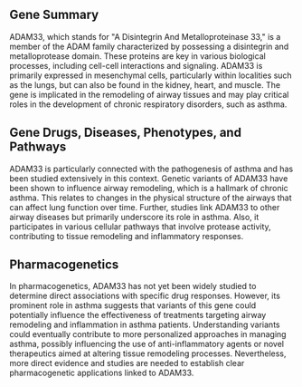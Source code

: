 ## Gene Summary
ADAM33, which stands for "A Disintegrin And Metalloproteinase 33," is a member of the ADAM family characterized by possessing a disintegrin and metalloprotease domain. These proteins are key in various biological processes, including cell-cell interactions and signaling. ADAM33 is primarily expressed in mesenchymal cells, particularly within localities such as the lungs, but can also be found in the kidney, heart, and muscle. The gene is implicated in the remodeling of airway tissues and may play critical roles in the development of chronic respiratory disorders, such as asthma.

## Gene Drugs, Diseases, Phenotypes, and Pathways
ADAM33 is particularly connected with the pathogenesis of asthma and has been studied extensively in this context. Genetic variants of ADAM33 have been shown to influence airway remodeling, which is a hallmark of chronic asthma. This relates to changes in the physical structure of the airways that can affect lung function over time. Further, studies link ADAM33 to other airway diseases but primarily underscore its role in asthma. Also, it participates in various cellular pathways that involve protease activity, contributing to tissue remodeling and inflammatory responses.

## Pharmacogenetics
In pharmacogenetics, ADAM33 has not yet been widely studied to determine direct associations with specific drug responses. However, its prominent role in asthma suggests that variants of this gene could potentially influence the effectiveness of treatments targeting airway remodeling and inflammation in asthma patients. Understanding variants could eventually contribute to more personalized approaches in managing asthma, possibly influencing the use of anti-inflammatory agents or novel therapeutics aimed at altering tissue remodeling processes. Nevertheless, more direct evidence and studies are needed to establish clear pharmacogenetic applications linked to ADAM33.